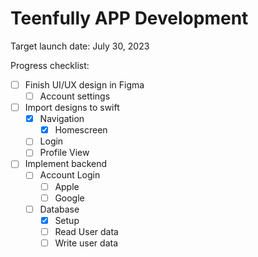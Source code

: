 # Teenfully APP Development 

Target launch date: July 30, 2023

Progress checklist:
- [ ] Finish UI/UX design in Figma
  - [ ] Account settings 
- [ ] Import designs to swift
  - [x] Navigation
    - [x] Homescreen
  - [ ] Login
  - [ ] Profile View
- [ ] Implement backend
  - [ ] Account Login
    - [ ] Apple
    - [ ] Google
  - [ ] Database 
    - [x] Setup
    - [ ] Read User data
    - [ ] Write user data
